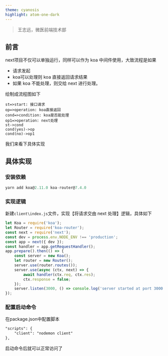 ```yaml
---
theme: cyanosis
highlight: atom-one-dark
---
```

> 王志远，微医前端技术部
## 前言

next项目不仅可以单独运行，同样可以作为 koa 中间件使用，大致流程是如果

- 请求发起
- koa可以处理则 koa 直接返回请求结果
- 如果 koa 不能处理，则交给 next 进行处理。

绘制成流程图如下

```flow
st=>start: 接口请求
op=>operation: koa直接返回
cond=>condition: koa是否能处理
op1=>operation: next处理
st->cond
cond(yes)->op
cond(no)->op1
```

我们来看下具体实现

## 具体实现

### 安装依赖

```js
yarn add koa@2.11.0 koa-router@7.4.0
```

### 实现逻辑

新建`client\index.js`文件，实现【将请求交由 next 处理】逻辑，具体如下

```js
let Koa = require('koa');
let Router = require('koa-router');
const next = require('next');
const dev = process.env.NODE_ENV !== 'production';
const app = next({ dev });
const handler = app.getRequestHandler();
app.prepare().then(() => {
    const server = new Koa();
    let router = new Router();
    server.use(router.routes());
    server.use(async (ctx, next) => {
        await handler(ctx.req, ctx.res);
        ctx.response = false;
    });
    server.listen(3000, () => console.log('server started at port 3000'));
});
```

### 配置启动命令

在package.json中配置脚本

```diff
"scripts": {
	"client": "nodemon client"
},
```

启动命令后就可以正常访问了
